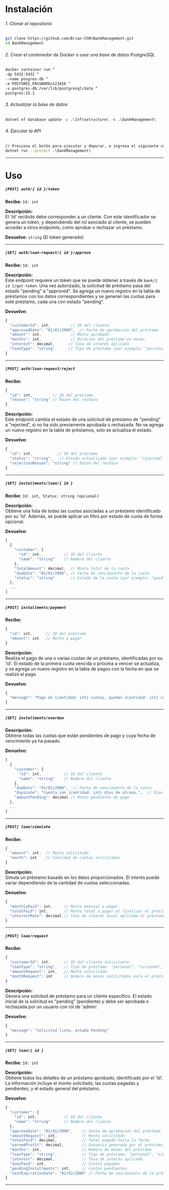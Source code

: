 # Instalación

###### 1. Clonar el repositorio

```bash
git clone https://github.com/Brian-ChM/BankManagement.git
cd BankManagement
```

###### 2. Crear el contenedor de Docker o usar una base de datos PostgreSQL

```bash
docker container run ^
-dp 5432:5432 ^
--name posgres-db ^
-e POSTGRES_PASSWORD=123456 ^
-v postgres-db:/var/lib/postgresql/data ^
postgres:15.1
```

###### 3. Actualizar la base de datos

```bash
dotnet ef database update -p .\Infrastructure\ -s .\BankManagement\
```

###### 4. Ejecutar la API

```bash
// Presiona el botón para ejecutar y depurar, o ingresa el siguiente comando
dotnet run --project .\BankManagement\
```

---

# Uso

##### `[POST] auth/{ id }/token`

**Recibe:** `Id: int`

**Descripción:**  
El 'Id' recibido debe corresponder a un cliente. Con este identificador se genera un token, y dependiendo del rol asociado al cliente, se pueden acceder a otros endpoints, como aprobar o rechazar un préstamo.

**Devuelve:** `string` (El token generado)

---

##### `[GET] auth/loan-request/{ id }/approve`

**Recibe:** `Id: int`

**Descripción:**  
Este endpoint requiere un token que se puede obtener a través de `bank/{ id }/get-token`. Una vez autorizado, la solicitud de préstamo pasa del estado "pending" a "approved". Se agrega un nuevo registro en la tabla de préstamos con los datos correspondientes y se generan las cuotas para este préstamo, cada una con estado "pending".

**Devuelve:**

```js
{
  "customerId": int,         // ID del cliente
  "approvedDate": "01/01/2000",  // Fecha de aprobación del préstamo
  "amount": int,             // Monto aprobado
  "months": int,             // Duración del préstamo en meses
  "interest": decimal,      // Tasa de interés aplicada
  "loanType": "string"      // Tipo de préstamo (por ejemplo: "personal", "vivienda", "automotriz")
}
```

---

##### `[POST] auth/loan-request/reject`

**Recibe:**

```js
{
  "id": int,         // ID del préstamo
  "reason": "string" // Razón del rechazo
}
```

**Descripción:**  
Este endpoint cambia el estado de una solicitud de préstamo de "pending" a "rejected", si no ha sido previamente aprobada o rechazada. No se agrega un nuevo registro en la tabla de préstamos, solo se actualiza el estado.

**Devuelve:**

```js
{
  "id": int,           // ID del préstamo
  "status": "string",   // Estado actualizado (por ejemplo: "rejected")
  "rejectionReason": "string" // Razón del rechazo
}
```

---

##### `[GET] installments/loan/{ id }`

**Recibe:** `Id: int, Status: string (opcional)`

**Descripción:**  
Obtiene una lista de todas las cuotas asociadas a un préstamo identificado por su 'Id'. Además, se puede aplicar un filtro por estado de cuota de forma opcional.

**Devuelve:**

```js
[
  {
    "customer": {
      "id": int,          // ID del cliente
      "name": "string"    // Nombre del cliente
    },
    "totalAmount": decimal,  // Monto total de la cuota
    "dueDate": "01/01/2000", // Fecha de vencimiento de la cuota
    "status": "string"       // Estado de la cuota (por ejemplo: "paid", "pending")
  },
  ...
]
```

---

##### `[POST] installments/payment`

**Recibe:**

```js
{
  "id": int,      // ID del préstamo
  "amount": int   // Monto a pagar
}
```

**Descripción:**  
Realiza el pago de una o varias cuotas de un préstamo, identificadas por su 'id'. El estado de la primera cuota vencida o próxima a vencer se actualiza, y se agrega un nuevo registro en la tabla de pagos con la fecha en que se realizó el pago.

**Devuelve:**

```js
{
  "message": "Pago de {cantidad: int} cuotas, quedan {cantidad: int} cuotas pendientes"
}
```

---

##### `[GET] installments/overdue`

**Descripción:**  
Obtiene todas las cuotas que están pendientes de pago y cuya fecha de vencimiento ya ha pasado.

**Devuelve:**

```js
[
  {
    "customer": {
      "id": int,          // ID del cliente
      "name": "string"    // Nombre del cliente
    },
    "dueDate": "01/01/2000",  // Fecha de vencimiento de la cuota
    "daysLate": "Cuenta con {cantidad: int} días de atraso.",  // Días de atraso
    "amountPending": decimal // Monto pendiente de pago
  },
  ...
]
```

---

##### `[POST] loan/simulate`

**Recibe:**

```js
{
  "amount": int,  // Monto solicitado
  "month": int    // Cantidad de cuotas solicitadas 
}
```

**Descripción:**  
Simula un préstamo basado en los datos proporcionados. El interés puede variar dependiendo de la cantidad de cuotas seleccionadas.

**Devuelve:**

```js
{
  "monthlyPaid": int,     // Monto mensual a pagar.
  "totalPaid": int,       // Monto total a pagar al finalizar el préstamo.
  "interestRate": decimal // Tasa de interés anual aplicada al préstamo.
}
```

---

##### `[POST] loan/request`

**Recibe:**

```js
{
  "customerId": int,      // ID del cliente solicitante.
  "loanType": "string",   // Tipo de préstamo: "personal", "vivienda", "automotriz".
  "amountRequest": int,   // Monto solicitado.
  "monthRequest": int     // Número de meses solicitados para el préstamo.
}
```

**Descripción:**  
Genera una solicitud de préstamo para un cliente específico. El estado inicial de la solicitud es "pending" (pendiente) y debe ser aprobada o rechazada por un usuario con rol de 'admin'.

**Devuelve:**

```js
{
  "message": "Solicitud lista, estado Pending"
}
```

---

##### `[GET] loan/{ id }`

**Recibe:** `Id: int`

**Descripción:**  
Obtiene todos los detalles de un préstamo aprobado, identificado por el 'Id'. La información incluye el monto solicitado, las cuotas pagadas y pendientes, y el estado general del préstamo.

**Devuelve:**

```js
{
  "customer": {
    "id": int,            // ID del cliente
    "name": "string"      // Nombre del cliente
  },
  "approveDate": "01/01/2000",    // Fecha de aprobación del préstamo
  "amountRequest": int,           // Monto solicitado
  "totalPaid": decimal,           // Total pagado hasta la fecha
  "earnedProfit": decimal,        // Ganancia generada por el préstamo
  "months": int,                  // Número de meses del préstamo
  "loanType": "string",           // Tipo de préstamo: "personal", "vivienda", "automotriz"
  "interest": decimal,            // Tasa de interés aplicada
  "duesPaid": int,                // Cuotas pagadas
  "pendingInstallments": int,     // Cuotas pendientes
  "nextExpirationDate": "01/02/2000" // Fecha de vencimiento de la próxima cuota
}
```

---
